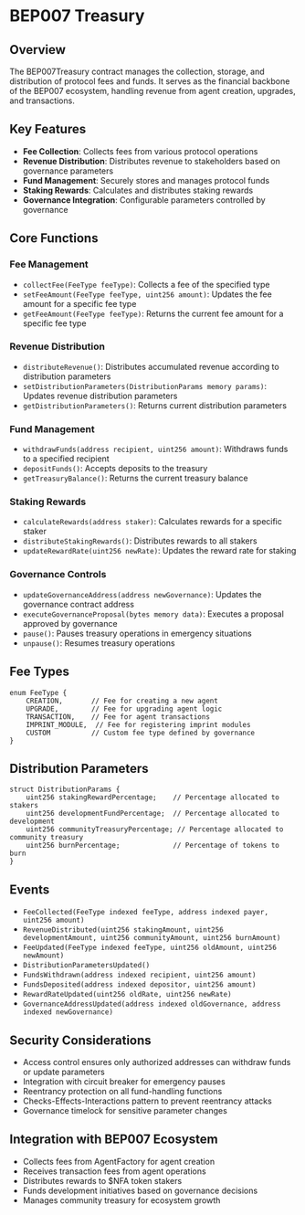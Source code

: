 # BEP007 Treasury

## Overview
The BEP007Treasury contract manages the collection, storage, and distribution of protocol fees and funds. It serves as the financial backbone of the BEP007 ecosystem, handling revenue from agent creation, upgrades, and transactions.

## Key Features
- **Fee Collection**: Collects fees from various protocol operations
- **Revenue Distribution**: Distributes revenue to stakeholders based on governance parameters
- **Fund Management**: Securely stores and manages protocol funds
- **Staking Rewards**: Calculates and distributes staking rewards
- **Governance Integration**: Configurable parameters controlled by governance

## Core Functions

### Fee Management
- `collectFee(FeeType feeType)`: Collects a fee of the specified type
- `setFeeAmount(FeeType feeType, uint256 amount)`: Updates the fee amount for a specific fee type
- `getFeeAmount(FeeType feeType)`: Returns the current fee amount for a specific fee type

### Revenue Distribution
- `distributeRevenue()`: Distributes accumulated revenue according to distribution parameters
- `setDistributionParameters(DistributionParams memory params)`: Updates revenue distribution parameters
- `getDistributionParameters()`: Returns current distribution parameters

### Fund Management
- `withdrawFunds(address recipient, uint256 amount)`: Withdraws funds to a specified recipient
- `depositFunds()`: Accepts deposits to the treasury
- `getTreasuryBalance()`: Returns the current treasury balance

### Staking Rewards
- `calculateRewards(address staker)`: Calculates rewards for a specific staker
- `distributeStakingRewards()`: Distributes rewards to all stakers
- `updateRewardRate(uint256 newRate)`: Updates the reward rate for staking

### Governance Controls
- `updateGovernanceAddress(address newGovernance)`: Updates the governance contract address
- `executeGovernanceProposal(bytes memory data)`: Executes a proposal approved by governance
- `pause()`: Pauses treasury operations in emergency situations
- `unpause()`: Resumes treasury operations

## Fee Types
```solidity
enum FeeType {
    CREATION,       // Fee for creating a new agent
    UPGRADE,        // Fee for upgrading agent logic
    TRANSACTION,    // Fee for agent transactions
    IMPRINT_MODULE,  // Fee for registering imprint modules
    CUSTOM          // Custom fee type defined by governance
}
```

## Distribution Parameters
```solidity
struct DistributionParams {
    uint256 stakingRewardPercentage;    // Percentage allocated to stakers
    uint256 developmentFundPercentage;  // Percentage allocated to development
    uint256 communityTreasuryPercentage; // Percentage allocated to community treasury
    uint256 burnPercentage;             // Percentage of tokens to burn
}
```

## Events
- `FeeCollected(FeeType indexed feeType, address indexed payer, uint256 amount)`
- `RevenueDistributed(uint256 stakingAmount, uint256 developmentAmount, uint256 communityAmount, uint256 burnAmount)`
- `FeeUpdated(FeeType indexed feeType, uint256 oldAmount, uint256 newAmount)`
- `DistributionParametersUpdated()`
- `FundsWithdrawn(address indexed recipient, uint256 amount)`
- `FundsDeposited(address indexed depositor, uint256 amount)`
- `RewardRateUpdated(uint256 oldRate, uint256 newRate)`
- `GovernanceAddressUpdated(address indexed oldGovernance, address indexed newGovernance)`

## Security Considerations
- Access control ensures only authorized addresses can withdraw funds or update parameters
- Integration with circuit breaker for emergency pauses
- Reentrancy protection on all fund-handling functions
- Checks-Effects-Interactions pattern to prevent reentrancy attacks
- Governance timelock for sensitive parameter changes

## Integration with BEP007 Ecosystem
- Collects fees from AgentFactory for agent creation
- Receives transaction fees from agent operations
- Distributes rewards to $NFA token stakers
- Funds development initiatives based on governance decisions
- Manages community treasury for ecosystem growth
